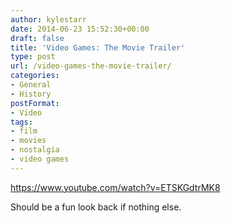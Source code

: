 ```yaml
---
author: kylestarr
date: 2014-06-23 15:52:30+00:00
draft: false
title: 'Video Games: The Movie Trailer'
type: post
url: /video-games-the-movie-trailer/
categories:
- General
- History
postFormat:
- Video
tags:
- film
- movies
- nostalgia
- video games
---
```


https://www.youtube.com/watch?v=ETSKGdtrMK8

Should be a fun look back if nothing else.
